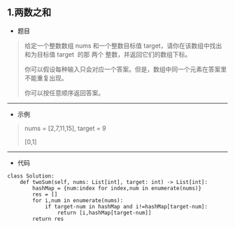 1.两数之和
----------
- 题目
> 给定一个整数数组 nums 和一个整数目标值 target，请你在该数组中找出 和为目标值 target  的那 两个 整数，并返回它们的数组下标。
>
>你可以假设每种输入只会对应一个答案。但是，数组中同一个元素在答案里不能重复出现。
>
>你可以按任意顺序返回答案。
----------
- 示例
> nums = [2,7,11,15], target = 9
>
> [0,1]
----------
 - 代码
>
>
    class Solution:
        def twoSum(self, nums: List[int], target: int) -> List[int]:
            hashMap = {num:index for index,num in enumerate(nums)}
            res = []
            for i,num in enumerate(nums):
                if target-num in hashMap and i!=hashMap[target-num]:
                    return [i,hashMap[target-num]]
            return res

